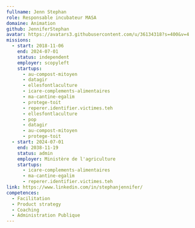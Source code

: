 ```yaml
---
fullname: Jenn Stephan
role: Responsable incubateur MASA
domaine: Animation
github: JenniferStephan
avatar: https://avatars3.githubusercontent.com/u/36134318?s=400&v=4
missions:
  - start: 2018-11-06
    end: 2024-07-01
    status: independent
    employer: scopyleft
    startups:
      - au-compost-mitoyen
      - datagir
      - ellesfontlaculture
      - icare-complements-alimentaires
      - ma-cantine-egalim
      - protege-toit
      - reperer.identifier.victimes.teh
      - ellesfontlaculture
      - pop
      - datagir
      - au-compost-mitoyen
      - protege-toit
  - start: 2024-07-01
    end: 2038-11-19
    status: admin
    employer: Ministère de l'agriculture
    startups:
      - icare-complements-alimentaires
      - ma-cantine-egalim
      - reperer.identifier.victimes.teh
link: https://www.linkedin.com/in/stephanjennifer/
competences:
  - Facilitation
  - Product strategy
  - Coaching
  - Administration Publique
---
```

